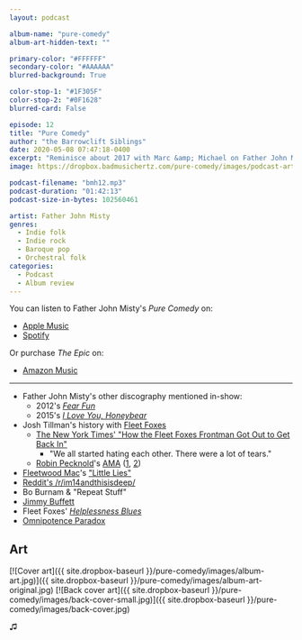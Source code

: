 ```yaml
---
layout: podcast

album-name: "pure-comedy"
album-art-hidden-text: ""

primary-color: "#FFFFFF"
secondary-color: "#AAAAAA"
blurred-background: True

color-stop-1: "#1F305F"
color-stop-2: "#0F1628"
blurred-card: False

episode: 12
title: "Pure Comedy"
author: "the Barrowclift Siblings"
date: 2020-05-08 07:47:18-0400
excerpt: "Reminisce about 2017 with Marc &amp; Michael on Father John Misty's \"Pure Comedy\""
image: https://dropbox.badmusichertz.com/pure-comedy/images/podcast-art.jpg

podcast-filename: "bmh12.mp3"
podcast-duration: "01:42:13"
podcast-size-in-bytes: 102560461

artist: Father John Misty
genres:
  - Indie folk
  - Indie rock
  - Baroque pop
  - Orchestral folk
categories:
  - Podcast
  - Album review
---
```


You can listen to Father John Misty's *Pure Comedy* on:

* [Apple Music](https://music.apple.com/us/album/pure-comedy/1193788689)
* [Spotify](https://open.spotify.com/album/2QgZA6t1oFOjiJ59x7jrEI)

Or purchase *The Epic* on:

* [Amazon Music](https://www.amazon.com/Pure-Comedy-Father-John-Misty/dp/B01MZCV1YA)

-----

* Father John Misty's other discography mentioned in-show:
    - 2012's [*Fear Fun*](https://music.apple.com/us/album/fear-fun/669285159)
    - 2015's [*I Love You, Honeybear*](https://music.apple.com/us/album/i-love-you-honeybear/931563362)
* Josh Tillman's history with [Fleet Foxes](https://music.apple.com/us/artist/fleet-foxes/275727569)
    - [The New York Times' "How the Fleet Foxes Frontman Got Out to Get Back In"](https://www.nytimes.com/2017/05/31/arts/music/fleet-foxes-robin-pecknold-crack-up-interview.html)
        * "We all started hating each other. There were a lot of tears."
    - [Robin Pecknold](https://en.wikipedia.org/wiki/Robin_Pecknold)'s [AMA](https://www.reddit.com/r/indieheads/comments/4kamho/i_am_robin_pecknold_of_fleet_foxes_ask_me_anything/) ([1](https://www.reddit.com/r/indieheads/comments/4kamho/i_am_robin_pecknold_of_fleet_foxes_ask_me_anything/d3dmpfn/), [2](https://www.reddit.com/r/indieheads/comments/4kamho/i_am_robin_pecknold_of_fleet_foxes_ask_me_anything/d3dh5cq/))
* [Fleetwood Mac](https://music.apple.com/us/artist/fleetwood-mac/158038)'s ["Little Lies"](https://music.apple.com/us/album/little-lies/202271826?i=202272697)
* [Reddit's /r/im14andthisisdeep/](https://www.reddit.com/r/im14andthisisdeep/)
* Bo Burnam & "Repeat Stuff"
* [Jimmy Buffett](https://music.apple.com/us/artist/jimmy-buffett/61232)
* Fleet Foxes' [*Helplessness Blues*](https://music.apple.com/us/album/helplessness-blues/425059566)
* [Omnipotence Paradox](https://en.wikipedia.org/wiki/Omnipotence_paradox)

## Art

[![Cover art]({{ site.dropbox-baseurl }}/pure-comedy/images/album-art.jpg)]({{ site.dropbox-baseurl }}/pure-comedy/images/album-art-original.jpg)
[![Back cover art]({{ site.dropbox-baseurl }}/pure-comedy/images/back-cover-small.jpg)]({{ site.dropbox-baseurl }}/pure-comedy/images/back-cover.jpg)

♫︎